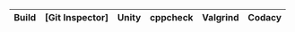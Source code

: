 Build | [Git Inspector] | Unity | cppcheck|Valgrind|Codacy| 
------|----------|----|---|------|--------|
